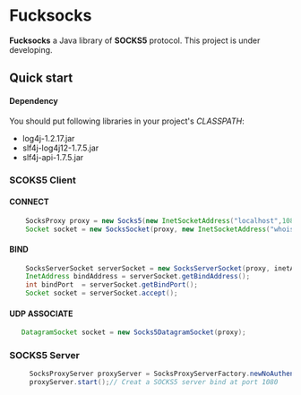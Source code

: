 # Fucksocks

**Fucksocks** a Java library of **SOCKS5** protocol. This project is under developing.

## Quick start

#### Dependency

You should put following libraries in your project's *CLASSPATH*:

* log4j-1.2.17.jar
* slf4j-log4j12-1.7.5.jar
* slf4j-api-1.7.5.jar

### SCOKS5 Client

#### CONNECT

```java
    SocksProxy proxy = new Socks5(new InetSocketAddress("localhost",1080));
    Socket socket = new SocksSocket(proxy, new InetSocketAddress("whois.internic.net",43));
```

#### BIND

```java
    SocksServerSocket serverSocket = new SocksServerSocket(proxy, inetAddress,8080);
    InetAddress bindAddress = serverSocket.getBindAddress();
    int bindPort  = serverSocket.getBindPort();
    Socket socket = serverSocket.accept();
```

#### UDP ASSOCIATE

```java
   DatagramSocket socket = new Socks5DatagramSocket(proxy);
```

### SOCKS5 Server

```java
     SocksProxyServer proxyServer = SocksProxyServerFactory.newNoAuthenticaionServer();
     proxyServer.start();// Creat a SOCKS5 server bind at port 1080
```
